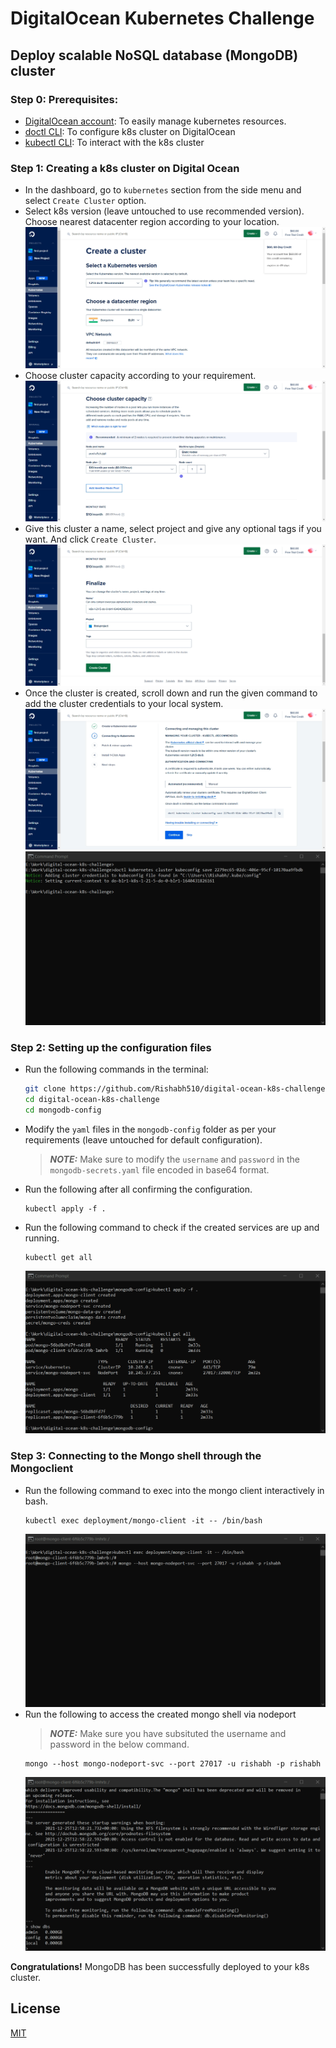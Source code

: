 # DigitalOcean Kubernetes Challenge

## Deploy scalable NoSQL database (MongoDB) cluster

### Step 0: Prerequisites:

- [DigitalOcean account](https://www.digitalocean.com/?refcode=6ed125d9264d&utm_campaign=Referral_Invite&utm_medium=Referral_Program&utm_source=badge): To easily manage kubernetes resources.
- [doctl CLI](https://docs.digitalocean.com/reference/doctl/): To configure k8s cluster on DigitalOcean 
- [kubectl CLI](https://kubernetes.io/docs/tasks/tools/#kubectl): To interact with the k8s cluster

### Step 1: Creating a k8s cluster on Digital Ocean

 - In the dashboard, go to `kubernetes` section from the side menu and select `Create Cluster` option. 
 - Select k8s version (leave untouched to use recommended version). Choose nearest datacenter region according to your location.
   ![](images/screenshot-nimbus-capture-2021.12.25-17_02_32.png)
 - Choose cluster capacity according to your requirement.
   ![](images/screenshot-nimbus-capture-2021.12.25-17_05_38.png)
 - Give this cluster a name, select project and give any optional tags if you want. And click `Create Cluster`. 
   ![](images/screenshot-nimbus-capture-2021.12.25-17_07_38.png)
 - Once the cluster is created, scroll down and run the given command to add the cluster credentials to your local system.
   ![](images/screenshot-nimbus-capture-2021.12.25-18_07_18.png)
   ![](images/screenshot-nimbus-capture-2021.12.25-18_10_48.png)
   
### Step 2: Setting up the configuration files

 - Run the following commands in the terminal:
    ```sh
    git clone https://github.com/Rishabh510/digital-ocean-k8s-challenge.git
    cd digital-ocean-k8s-challenge
    cd mongodb-config
    ```
 - Modify the `yaml` files in the `mongodb-config` folder as per your requirements (leave untouched for default configuration).
   > **_NOTE:_** Make sure to modify the `username` and `password` in the `mongodb-secrets.yaml` file encoded in base64 format.   
 - Run the following after all confirming the configuration.
    ```
    kubectl apply -f .
    ```
 - Run the following command to check if the created services are up and running.
    ```
    kubectl get all
    ```
   ![](images/screenshot-nimbus-capture-2021.12.25-18_30_58.png)

### Step 3: Connecting to the Mongo shell through the Mongoclient

 - Run the following command to exec into the mongo client interactively in bash.
    ```
    kubectl exec deployment/mongo-client -it -- /bin/bash
    ```      
   ![](images/screenshot-nimbus-capture-2021.12.25-20_10_48.png)
 - Run the following to access the created mongo shell via nodeport
   > **_NOTE:_** Make sure you have subsituted the username and password in the below command.
    ```
    mongo --host mongo-nodeport-svc --port 27017 -u rishabh -p rishabh
    ```
   ![](images/screenshot-nimbus-capture-2021.12.25-20_14_14.png)
   
**Congratulations!** MongoDB has been successfully deployed to your k8s cluster.

## License
[MIT](LICENSE)
